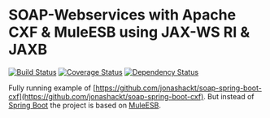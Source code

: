 # SOAP-Webservices with Apache CXF & MuleESB using JAX-WS RI & JAXB
[![Build Status](https://travis-ci.org/jonashackt/soap-mule-cxf.svg?branch=master)](https://travis-ci.org/jonashackt/soap-mule-cxf)
[![Coverage Status](https://coveralls.io/repos/jonashackt/soap-mule-cxf/badge.svg)](https://coveralls.io/r/jonashackt/soap-mule-cxf)
[![Dependency Status](https://www.versioneye.com/user/projects/56d7e97fd71695003886c467/badge.svg?style=flat)](https://www.versioneye.com/user/projects/56cc650818b27104252de8f6)

Fully running example of [https://github.com/jonashackt/soap-spring-boot-cxf](https://github.com/jonashackt/soap-spring-boot-cxf). But instead of [Spring Boot] the project is based on [MuleESB].

[MuleESB]:https://www.mulesoft.com/resources/esb/what-mule-esb
[Spring Boot]:http://projects.spring.io/spring-boot/